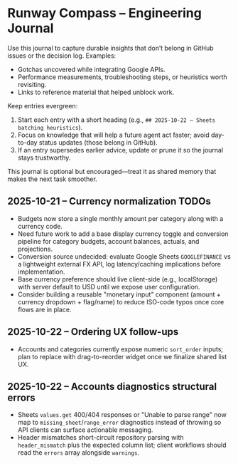 # Runway Compass – Engineering Journal

Use this journal to capture durable insights that don’t belong in GitHub issues or the decision log. Examples:

- Gotchas uncovered while integrating Google APIs.
- Performance measurements, troubleshooting steps, or heuristics worth revisiting.
- Links to reference material that helped unblock work.

Keep entries evergreen:

1. Start each entry with a short heading (e.g., `## 2025-10-22 – Sheets batching heuristics`).
2. Focus on knowledge that will help a future agent act faster; avoid day-to-day status updates (those belong in GitHub).
3. If an entry supersedes earlier advice, update or prune it so the journal stays trustworthy.

This journal is optional but encouraged—treat it as shared memory that makes the next task smoother.

## 2025-10-21 – Currency normalization TODOs
- Budgets now store a single monthly amount per category along with a currency code.
- Need future work to add a base display currency toggle and conversion pipeline for category budgets, account balances, actuals, and projections.
- Conversion source undecided: evaluate Google Sheets `GOOGLEFINANCE` vs a lightweight external FX API, log latency/caching implications before implementation.
- Base currency preference should live client-side (e.g., localStorage) with server default to USD until we expose user configuration.
- Consider building a reusable "monetary input" component (amount + currency dropdown + flag/name) to reduce ISO-code typos once core flows are in place.

## 2025-10-22 – Ordering UX follow-ups
- Accounts and categories currently expose numeric `sort_order` inputs; plan to replace with drag-to-reorder widget once we finalize shared list UX.

## 2025-10-22  – Accounts diagnostics structural errors
- Sheets `values.get` 400/404 responses or "Unable to parse range" now map to `missing_sheet`/`range_error` diagnostics instead of throwing so API clients can surface actionable messaging.
- Header mismatches short-circuit repository parsing with `header_mismatch` plus the expected column list; client workflows should read the `errors` array alongside `warnings`.
